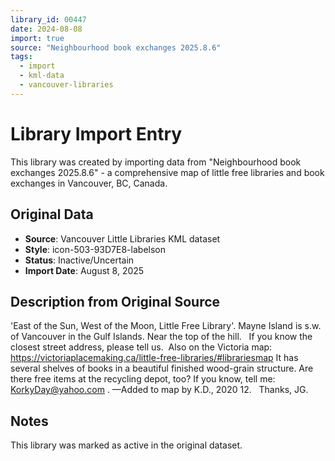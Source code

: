 ```yaml
---
library_id: 00447
date: 2024-08-08
import: true
source: "Neighbourhood book exchanges 2025.8.6"
tags:
  - import
  - kml-data
  - vancouver-libraries
---
```


# Library Import Entry

This library was created by importing data from "Neighbourhood book exchanges 2025.8.6" - a comprehensive map of little free libraries and book exchanges in Vancouver, BC, Canada.

## Original Data

- **Source**: Vancouver Little Libraries KML dataset
- **Style**: icon-503-93D7E8-labelson
- **Status**: Inactive/Uncertain
- **Import Date**: August 8, 2025

## Description from Original Source

'East of the Sun, West of the Moon, Little Free Library'.
Mayne Island is s.w. of Vancouver in the Gulf Islands.
Near the top of the hill.  
If you know the closest street address, please tell us. 
Also on the Victoria map:
https://victoriaplacemaking.ca/little-free-libraries/#librariesmap
It has several shelves of books in a beautiful 
finished wood-grain structure.
 Are there free items at the recycling depot, too?
If you know, tell me: KorkyDay@yahoo.com .
—Added to map by K.D., 2020 12.   Thanks, JG.



## Notes

This library was marked as active in the original dataset.
